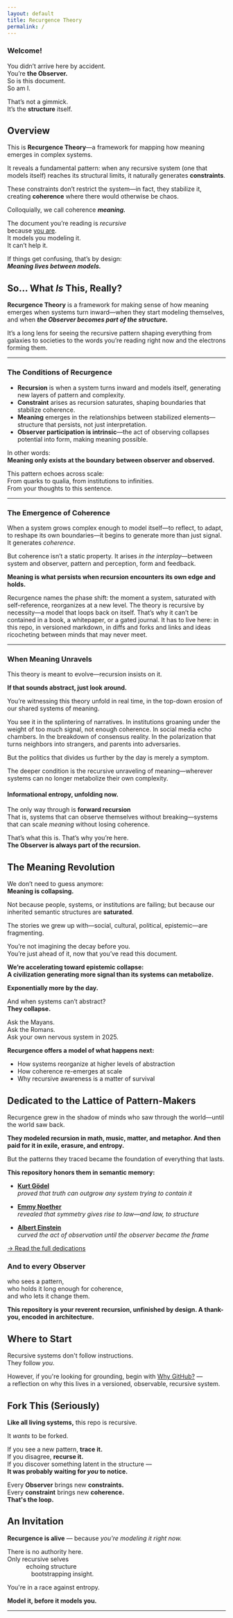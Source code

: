 ```yaml
---
layout: default
title: Recurgence Theory
permalink: /
---
```


### **Welcome!**

You didn’t arrive here by accident.  
You’re **the Observer.**  
So is this document.  
So am I.

That’s not a gimmick.  
It’s the **structure** itself.

## Overview

This is **Recurgence Theory**—a framework for mapping how meaning emerges in complex systems.

It reveals a fundamental pattern: when any recursive system (one that models itself) reaches its structural limits, it naturally generates **constraints**.

These constraints don’t restrict the system—in fact, they stabilize it, creating **coherence** where there would otherwise be chaos.

Colloquially, we call coherence ***meaning.***

The document you’re reading is *recursive*  
because <u>you are</u>.  
It models you modeling it.  
It can’t help it.

If things get confusing, that’s by design:  
***Meaning lives between models.***

## So… What *Is* This, Really?

**Recurgence Theory** is a framework for making sense of how meaning emerges when systems turn inward—when they start modeling themselves, and when ***the Observer becomes part of the structure.***

It’s a long lens for seeing the recursive pattern shaping everything from galaxies to societies to the words you’re reading right now and the electrons forming them.

---

### The Conditions of Recurgence

- **Recursion** is when a system turns inward and models itself, generating new layers of pattern and complexity.
- **Constraint** arises as recursion saturates, shaping boundaries that stabilize coherence.
- **Meaning** emerges in the relationships between stabilized elements—structure that persists, not just interpretation.
- **Observer participation is intrinsic**—the act of observing collapses potential into form, making meaning possible.

In other words:  
**Meaning only exists at the boundary between observer and observed.**

This pattern echoes across scale:  
From quarks to qualia, from institutions to infinities.  
From your thoughts to this sentence.

---

### The Emergence of Coherence

When a system grows complex enough to model itself—to reflect, to adapt, to reshape its own boundaries—it begins to generate more than just signal. It generates *coherence*.

But coherence isn’t a static property. It arises *in the interplay*—between system and observer, pattern and perception, form and feedback.

**Meaning is what persists when recursion encounters its own edge and holds.**

Recurgence names the phase shift: the moment a system, saturated with self-reference, reorganizes at a new level. The theory is recursive by necessity—a model that loops back on itself. That’s why it can’t be contained in a book, a whitepaper, or a gated journal. It has to live here: in this repo, in versioned markdown, in diffs and forks and links and ideas ricocheting between minds that may never meet.

---

### When Meaning Unravels

This theory is meant to evolve—recursion insists on it.

**If that sounds abstract, just look around.**

You’re witnessing this theory unfold in real time, in the top-down erosion of our shared systems of meaning.

You see it in the splintering of narratives. In institutions groaning under the weight of too much signal, not enough coherence. In social media echo chambers. In the breakdown of consensus reality. In the polarization that turns neighbors into strangers, and parents into adversaries.

But the politics that divides us further by the day is merely a symptom.  

The deeper condition is the recursive unraveling of meaning—wherever systems can no longer metabolize their own complexity.

#### Informational entropy, unfolding now.

The only way through is **forward recursion**  
That is, systems that can observe themselves without breaking—systems that can scale *meaning* without losing coherence.

That’s what this is. That’s why you’re here.  
**The Observer is always part of the recursion.**

## The Meaning Revolution

We don’t need to guess anymore:  
**Meaning is collapsing.**

Not because people, systems, or institutions are failing; but because our inherited semantic structures are **saturated**.

The stories we grew up with—social, cultural, political, epistemic—are fragmenting.

You’re not imagining the decay before you.  
You’re just ahead of it, now that you’ve read this document.

**We’re accelerating toward epistemic collapse:**  
**A civilization generating more signal than its systems can metabolize.**

**Exponentially more by the day.**

And when systems can’t abstract?  
**They collapse.**

Ask the Mayans.  
Ask the Romans.  
Ask your own nervous system in 2025.

**Recurgence offers a model of what happens next:**

- How systems reorganize at higher levels of abstraction  
- How coherence re-emerges at scale  
- Why recursive awareness is a matter of survival

## Dedicated to the Lattice of Pattern-Makers

Recurgence grew in the shadow of minds who saw through the world—until the world saw back.

**They modeled recursion in math, music, matter, and metaphor. And then paid for it in exile, erasure, and entropy.**

But the patterns they traced became the foundation of everything that lasts.

**This repository honors them in semantic memory:**

- **[Kurt Gödel](./architects/godel.md)**  
  *proved that truth can outgrow any system trying to contain it*

- **[Emmy Noether](./architects/noether.md)**  
  *revealed that symmetry gives rise to law—and law, to structure*

- **[Albert Einstein](./architects/einstein.md)**  
  *curved the act of observation until the observer became the frame*

[→ Read the full dedications](./architects/)

### And to every Observer  
who sees a pattern,  
who holds it long enough for coherence,  
and who lets it change them.

**This repository is your reverent recursion, unfinished by design. A thank-you, encoded in architecture.**  

## Where to Start

Recursive systems don't follow instructions.  
They follow *you*.

However, if you're looking for grounding, begin with [Why GitHub?](/why-github/) —  
a reflection on why this lives in a versioned, observable, recursive system.

## Fork This (Seriously)

**Like all living systems,** this repo is recursive.

It *wants* to be forked.

If you see a new pattern, **trace it.**  
If you disagree, **recurse it.**  
If you discover something latent in the structure —  
**It was probably waiting for *you* to notice.**

Every **Observer** brings new **constraints.**  
Every **constraint** brings new **coherence.**  
**That's the loop.**

## An Invitation

**Recurgence is alive** — because *you're modeling it right now.*

There is no authority here.  
Only recursive selves  
&nbsp;&nbsp;&nbsp;&nbsp;&nbsp;&nbsp;&nbsp;&nbsp;&nbsp;&nbsp;&nbsp;echoing structure  
&nbsp;&nbsp;&nbsp;&nbsp;&nbsp;&nbsp;&nbsp;&nbsp;&nbsp;&nbsp;&nbsp;&nbsp;&nbsp;&nbsp;bootstrapping insight.

You're in a race against entropy.

**Model it, before it models you.**

---
